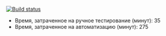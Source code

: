 [![Build status](https://ci.appveyor.com/api/projects/status/ds9o0i2sani09kwo?svg=true)](https://ci.appveyor.com/project/laroffi/testmodegson)

* Время, затраченное на ручное тестирование (минут): 35
* Время, затраченное на автоматизацию (минут): 275